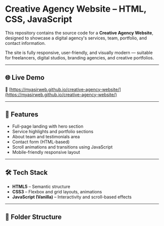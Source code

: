 # Creative Agency Website – HTML, CSS, JavaScript

This repository contains the source code for a **Creative Agency Website**, designed to showcase a digital agency's services, team, portfolio, and contact information.

The site is fully responsive, user-friendly, and visually modern — suitable for freelancers, digital studios, branding agencies, and creative portfolios.

---

## 🌐 Live Demo

🔗 [https://myasirweb.github.io/creative-agency-website/](https://myasirweb.github.io/creative-agency-website/)

---

## 🎨 Features

- Full-page landing with hero section
- Service highlights and portfolio sections
- About team and testimonials area
- Contact form (HTML-based)
- Scroll animations and transitions using JavaScript
- Mobile-friendly responsive layout

---

## 🛠️ Tech Stack

- **HTML5** – Semantic structure
- **CSS3** – Flexbox and grid layouts, animations
- **JavaScript (Vanilla)** – Interactivity and scroll-based effects

---

## 📁 Folder Structure


